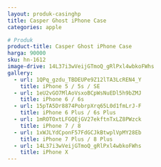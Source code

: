 ```yaml
---
layout: produk-casinghp
title: Casper Ghost iPhone Case
categories: apple

# Produk
product-title: Casper Ghost iPhone Case
harga: 90000
sku: hn-1612
image-drive: 14L37i3wVeijGTmoQ_gRlPxl4wbkoFWhs
gallery:
  - url: 1QPq_gzdu_TBDEUPe9Z12lTA3LcREN4_Y
    title: iPhone 5 / 5s / SE
  - url: 1eU2vGO7MlAoVsxoBCpWsNuEDl5h9bZMJ
    title: iPhone 6 / 6s
  - url: 15pTA5Dr8874PobrpXrq65L0d1fmLrJ-F
    title: iPhone 6 Plus / 6s Plus
  - url: 1mROTOxtLFGQEjGV27ekftnTxLZ8PWzck
    title: iPhone 7 / 8
  - url: 1xWJLYdCponF57FdGCJkBtwplVpMY28Eb
    title: iPhone 7 Plus / 8 Plus
  - url: 14L37i3wVeijGTmoQ_gRlPxl4wbkoFWhs
    title: iPhone X
---
```

